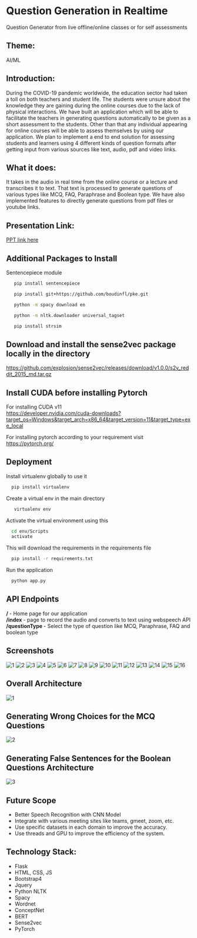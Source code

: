 # Question Generation in Realtime
Question Generator from live offline/online classes or for self assessments

## Theme:
AI/ML

## Introduction:
During the COVID-19 pandemic worldwide, the education sector had taken a toll on both teachers and student life. The students were unsure about the knowledge they are gaining during the online courses due to the lack of physical interactions. 
We have built an application which will be able to facilitate the teachers in generating questions automatically to be given as a short assessment to the students. Other than that any individual appearing for online courses will be able to assess themselves by using our application. We plan to implement a end to end solution for assessing students and learners using 4 different kinds of question formats after getting input from various sources like text, audio, pdf and video links.

## What it does:
It takes in the audio in real time from the online course or a lecture and transcribes it to text. That text is processed to generate questions of various types like MCQ, FAQ, Paraphrase and Boolean type. We have also implemented features to directly generate questions from pdf files or youtube links.

## Presentation Link:

<a href="https://www.canva.com/design/DAFE9_PD88I/By-mEXzBAY-liebJQs2kiQ/view?utm_content=DAFE9_PD88I&utm_campaign=designshare&utm_medium=link2&utm_source=sharebutton"> PPT link here </a>
  

## Additional Packages to Install
Sentencepiece module
```bash
   pip install sentencepiece
```

```bash
   pip install git+https://github.com/boudinfl/pke.git
```

```bash
   python -m spacy download en
```

```bash
   python -m nltk.downloader universal_tagset
```

```bash
   pip install strsim
```
## Download and install the sense2vec package locally in the directory

 https://github.com/explosion/sense2vec/releases/download/v1.0.0/s2v_reddit_2015_md.tar.gz

## Install CUDA before installing Pytorch
   For installing CUDA v11 <br>
   https://developer.nvidia.com/cuda-downloads?target_os=Windows&target_arch=x86_64&target_version=11&target_type=exe_local
   
   For installing pytorch according to your requirement visit <br>
   https://pytorch.org/


## Deployment

Install virtualenv globally to use it
```bash
  pip install virtualenv
```

Create a virtual env in the main directory
```bash
   virtualenv env
```

Activate the virtual environment using this
```bash
  cd env/Scripts
  activate
```

This will download the requirements in the requirements file
```bash
  pip install -r requirements.txt
```

Run the application 
```bash
  python app.py
```


## API Endpoints
<b>/                 </b>- Home page for our application <br>
<b>/index            </b>- page to record the audio and converts to text using webspeech API <br>
<b>/questionType     </b> - Select the type of question like MCQ, Paraphrase, FAQ and boolean type

## Screenshots
![1](https://user-images.githubusercontent.com/42286904/162557248-524f4854-c328-417c-9d95-8fa8cf913082.jpg)
![2](https://user-images.githubusercontent.com/42286904/162557250-81e7a34a-99ab-4a91-a28f-8d8c80b182bd.jpg)
![3](https://user-images.githubusercontent.com/42286904/162557251-153a163b-c4bb-41b0-a275-191e72a82803.jpg)
![4](https://user-images.githubusercontent.com/42286904/162557252-9f3c89b8-acfc-456c-9f00-c8ed38a87116.jpg)
![5](https://user-images.githubusercontent.com/42286904/162557235-ab6d881e-9670-495a-8810-58bcf558c520.jpg)
![6](https://user-images.githubusercontent.com/42286904/162557236-b93f1039-03ad-4f7c-9eb3-2a1dc040b68a.jpg)
![7](https://user-images.githubusercontent.com/42286904/162557238-c7c532bd-e12e-47ac-a227-8ff62209a4ad.jpg)
![8](https://user-images.githubusercontent.com/42286904/162557239-acf59d78-1e6a-4714-b926-afbf0b4dd75d.jpg)
![9](https://user-images.githubusercontent.com/42286904/162557240-b8ac611b-ede1-42ef-8799-3317ee8e6080.jpg)
![10](https://user-images.githubusercontent.com/42286904/162557241-eb75e429-3cd6-4463-b906-aff1261ada08.jpg)
![11](https://user-images.githubusercontent.com/42286904/162557242-53bd9a48-bef8-471f-9bda-678ee5ce4e15.jpg)
![12](https://user-images.githubusercontent.com/42286904/162557243-b095fd6b-9f28-4693-b33f-aff5f06588ed.jpg)
![13](https://user-images.githubusercontent.com/42286904/162557245-19355824-e301-4d9b-a385-03026ef252b7.jpg)
![14](https://user-images.githubusercontent.com/42286904/162557247-07368db7-f695-437c-a420-2e5f5ddf1241.jpg)
![15](https://user-images.githubusercontent.com/42286904/162557326-23f1c481-9cb2-4ac3-a3a2-bba30181967e.jpg)
![16](https://user-images.githubusercontent.com/42286904/162557328-5a93668a-4332-4517-b5a2-68d1bc8c44e0.jpg)




## Overall Architecture
![1](https://user-images.githubusercontent.com/42286904/159449919-3ba28167-7490-47b5-b426-4b8969f4b866.jpeg)
## Generating Wrong Choices for the MCQ Questions
![2](https://user-images.githubusercontent.com/42286904/159449943-b7d03b47-c8fd-49df-9cb4-ccbafc4e73e2.jpeg)
## Generating False Sentences for the Boolean Questions Architecture
![3](https://user-images.githubusercontent.com/42286904/159449950-0c1e6267-d97f-408a-9c52-1c6377ac3725.jpeg)


## Future Scope
- Better Speech Recognition with CNN Model
- Integrate with various meeting sites like teams, gmeet, zoom, etc.
- Use specific datasets in each domain to improve the accuracy.
- Use threads and GPU to improve the efficiency of the system.


## Technology Stack:
 - Flask
 - HTML, CSS, JS
 - Bootstrap4
 - Jquery
 - Python NLTK
 - Spacy
 - Wordnet
 - ConceptNet
 - BERT
 - Sense2vec
 - PyTorch
  
